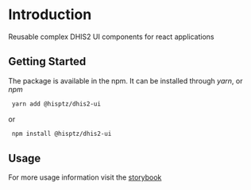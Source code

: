 # Introduction

Reusable complex DHIS2 UI components for react applications

## Getting Started

The package is available in the npm. It can be installed through *yarn*, or *npm*

```bash
 yarn add @hisptz/dhis2-ui
```

or

```bash
 npm install @hisptz/dhis2-ui
```

## Usage

For more usage information visit the [storybook](pathname:///ui/index.html)

[//]: # (## Tests)

[//]: # ()

[//]: # (## License)

[//]: # ()

[//]: # (## Contributing)

